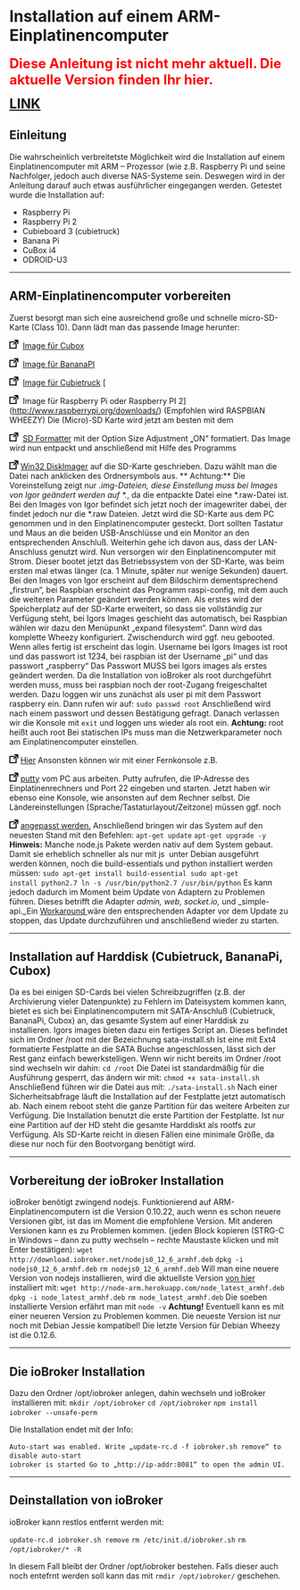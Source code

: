 # Installation auf einem ARM-Einplatinencomputer

<span style="color: #ff0000; font-size: 18pt;">**Diese Anleitung ist nicht mehr aktuell. Die aktuelle Version finden Ihr hier.**</span>

<span style="font-size: 18pt;">**[LINK](http://www.iobroker.net/?page_id=3397&lang=de)**</span>



## Einleitung

Die wahrscheinlich verbreitetste Möglichkeit wird die Installation auf einem Einplatinencomputer mit ARM – Prozessor (wie z.B. Raspberry Pi und seine Nachfolger, jedoch auch diverse NAS-Systeme sein. Deswegen wird in der Anleitung darauf auch etwas ausführlicher eingegangen werden. Getestet wurde die Installation auf:

*   Raspberry Pi
*   Raspberry Pi 2
*   Cubieboard 3 (cubietruck)
*   Banana Pi
*   CuBox i4
*   ODROID-U3

* * *

## **ARM-Einplatinencomputer vorbereiten**

Zuerst besorgt man sich eine ausreichend große und schnelle micro-SD-Karte (Class 10). Dann lädt man das passende Image herunter: 

![](img/arm-rpi-rpi-2-cubieboard-3-etc_icon_link.png)
 [Image für Cubox](http://www.armbian.com/cubox-i/) 

![](img/arm-rpi-rpi-2-cubieboard-3-etc_icon_link.png)
 [Image für BananaPI](http://www.igorpecovnik.com/2014/09/07/banana-pi-debian-sd-image/) 

![](img/arm-rpi-rpi-2-cubieboard-3-etc_icon_link.png)
 [Image für Cubietruck](http://www.igorpecovnik.com/2013/12/24/cubietruck-debian-wheezy-sd-card-image/) [

![](img/arm-rpi-rpi-2-cubieboard-3-etc_icon_link.png)
 Image für Raspberry Pi oder Raspberry PI 2](http://www.raspberrypi.org/downloads/) (Empfohlen wird RASPBIAN WHEEZY) Die (Micro)-SD Karte wird jetzt am besten mit dem 

![](img/arm-rpi-rpi-2-cubieboard-3-etc_icon_link.png)
 [SD Formatter](https://www.sdcard.org/downloads/formatter_4/) mit der Option Size Adjustment „ON“ formatiert. Das Image wird nun entpackt und anschließend mit Hilfe des Programms 

![](img/arm-rpi-rpi-2-cubieboard-3-etc_icon_link.png)
[Win32 DiskImager](http://www.heise.de/download/win32-disk-imager-1192033.html) auf die SD-Karte geschrieben. Dazu wählt man die Datei nach anklicken des Ordnersymbols aus. ** Achtung:** Die Voreinstellung zeigt nur _.img-Dateien, diese Einstellung muss bei Images von Igor geändert werden auf *._, da die entpackte Datei eine *.raw-Datei ist. Bei den Images von Igor befindet sich jetzt noch der imagewriter dabei, der findet jedoch nur die *.raw Dateien. Jetzt wird die SD-Karte aus dem PC genommen und in den Einplatinencomputer gesteckt. Dort sollten Tastatur und Maus an die beiden USB-Anschlüsse und ein Monitor an den entsprechenden Anschluß. Weiterhin gehe ich davon aus, dass der LAN-Anschluss genutzt wird. Nun versorgen wir den Einplatinencomputer mit Strom. Dieser bootet jetzt das Betriebssystem von der SD-Karte, was beim ersten mal etwas länger (ca. 1 Minute, später nur wenige Sekunden) dauert. Bei den Images von Igor erscheint auf dem Bildschirm dementsprechend „firstrun“, bei Raspbian erscheint das Programm raspi-config, mit dem auch die weiteren Parameter geändert werden können. Als erstes wird der Speicherplatz auf der SD-Karte erweitert, so dass sie vollständig zur Verfügung steht, bei Igors Images geschieht das automatisch, bei Raspbian wählen wir dazu den Menüpunkt „expand filesystem“. Dann wird das komplette Wheezy konfiguriert. Zwischendurch wird ggf. neu gebooted. Wenn alles fertig ist erscheint das login. Username bei Igors Images ist root und das passwort ist 1234, bei raspbian ist der Username „pi“ und das passwort „raspberry“ Das Passwort MUSS bei Igors images als erstes geändert werden. Da die Installation von ioBroker als root durchgeführt werden muss, muss bei raspbian noch der root-Zugang freigeschaltet werden. Dazu loggen wir uns zunächst als user pi mit dem Passwort raspberry ein. Dann rufen wir auf: `sudo passwd root` Anschließend wird nach einem passwort und dessen Bestätigung gefragt. Danach verlassen wir die Konsole mit `exit` und loggen uns wieder als root ein. **Achtung:** root heißt auch root Bei statischen IPs muss man die Netzwerkparameter noch am Einplatinencomputer einstellen. 

![](img/arm-rpi-rpi-2-cubieboard-3-etc_icon_link.png)
[Hier](https://github.com/ioBroker/ioBroker/wiki/ARM---fixe-IP) Ansonsten können wir mit einer Fernkonsole z.B. 

![](img/arm-rpi-rpi-2-cubieboard-3-etc_icon_link.png)
[putty](http://www.chip.de/downloads/PuTTY_12997392.html) vom PC aus arbeiten. Putty aufrufen, die IP-Adresse des Einplatinenrechners und Port 22 eingeben und starten. Jetzt haben wir ebenso eine Konsole, wie ansonsten auf dem Rechner selbst. Die Ländereinstellungen (Sprache/Tastaturlayout/Zeitzone) müssen ggf. noch 

![](img/arm-rpi-rpi-2-cubieboard-3-etc_icon_link.png)
[angepasst werden.](http://www.iobroker.net/?page_id=371&lang=de "regionale Einstellungen") Anschließend bringen wir das System auf den neuesten Stand mit den Befehlen: `apt-get update` `apt-get upgrade -y` **Hinweis:** Manche node.js Pakete werden nativ auf dem System gebaut. Damit sie erheblich schneller als nur mit js  unter Debian ausgeführt werden können, noch die build-essentials und python installiert werden müssen: `sudo apt-get install build-essential sudo apt-get install python2.7 ln -s /usr/bin/python2.7 /usr/bin/python` Es kann jedoch dadurch im Moment beim Update von Adaptern zu Problemen führen. Dieses betrifft die Adapter _admin, web, socket.io,_ und _simple-api._Ein [Workaround ](http://forum.iobroker.net/viewtopic.php?f=17&p=9001&sid=c100c6d4ef2dd1a817082cd1eb65d6a1#p8996)wäre den entsprechenden Adapter vor dem Update zu stoppen, das Update durchzuführen und anschließend wieder zu starten.

* * *

## Installation auf Harddisk (Cubietruck, BananaPi, Cubox)

Da es bei einigen SD-Cards bei vielen Schreibzugriffen 
(z.B. der Archivierung vieler Datenpunkte) zu Fehlern im Dateisystem kommen kann, 
bietet es sich bei Einplatinencomputern mit SATA-Anschluß 
(Cubietruck, BananaPi, Cubox) an, das gesamte System auf einer Harddisk zu installieren. 
Igors images bieten dazu ein fertiges Script an. Dieses befindet sich im Ordner /root mit der Bezeichnung sata-install.sh Ist eine mit Ext4 formatierte Festplatte an die SATA Buchse angeschlossen, lässt sich der Rest ganz einfach bewerkstelligen. Wenn wir nicht bereits im Ordner /root sind wechseln wir dahin: `cd /root` Die Datei ist standardmäßig für die Ausführung gesperrt, das ändern wir mit: `chmod +x sata-install.sh` Anschließend führen wir die Datei aus mit: `./sata-install.sh` Nach einer Sicherheitsabfrage läuft die Installation auf der Festplatte jetzt automatisch ab. Nach einem reboot steht die ganze Partition für das weitere Arbeiten zur Verfügung. Die Installation benutzt die erste Partition der Festplatte. Ist nur eine Partition auf der HD steht die gesamte Harddiskt als rootfs zur Verfügung. Als SD-Karte reicht in diesen Fällen eine minimale Größe, da diese nur noch für den Bootvorgang benötigt wird.

* * *

## Vorbereitung der ioBroker Installation

ioBroker benötigt zwingend nodejs. Funktionierend auf ARM-Einplatinencomputern ist die Version 0.10.22, auch wenn es schon neuere Versionen gibt, ist das im Moment die empfohlene Version. Mit anderen Versionen kann es zu Problemen kommen. (jeden Block kopieren (STRG-C in Windows – dann zu putty wechseln – rechte Maustaste klicken und mit Enter bestätigen): `wget http://download.iobroker.net/nodejs0_12_6_armhf.deb` `dpkg -i nodejs0_12_6_armhf.deb` `rm nodejs0_12_6_armhf.deb` Will man eine neuere Version von nodejs installieren, wird die aktuellste Version [von hier](https://github.com/nathanjohnson320/node_arm) installiert mit: `wget http://node-arm.herokuapp.com/node_latest_armhf.deb` `dpkg -i node_latest_armhf.deb` `rm node_latest_armhf.deb` Die soeben installierte Version erfährt man mit `node -v` **Achtung!** Eventuell kann es mit einer neueren Version zu Problemen kommen. Die neueste Version ist nur noch mit Debian Jessie kompatibel! Die letzte Version für Debian Wheezy ist die 0.12.6.

* * *

## Die ioBroker Installation

Dazu den Ordner /opt/iobroker anlegen, dahin wechseln und ioBroker  installieren mit: 
`mkdir /opt/iobroker` 
`cd /opt/iobroker` 
`npm install iobroker --unsafe-perm` 

Die Installation endet mit der Info: 

```
Auto-start was enabled. Write „update-rc.d -f iobroker.sh remove“ to disable auto-start
iobroker is started Go to „http://ip-addr:8081“ to open the admin UI.
```

* * *

## Deinstallation von ioBroker

ioBroker kann restlos entfernt werden mit: 

`update-rc.d iobroker.sh remove` 
`rm /etc/init.d/iobroker.sh` 
`rm /opt/iobroker/* -R` 

In diesem Fall bleibt der Ordner /opt/iobroker bestehen. 
Falls dieser auch noch entefrnt werden soll kann das mit `rmdir /opt/iobroker/` geschehen.
